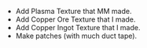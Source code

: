 * Add Plasma Texture that MM made.
* Add Copper Ore Texture that I made.
* Add Copper Ingot Texture that I made.
* Make patches (with much duct tape).
